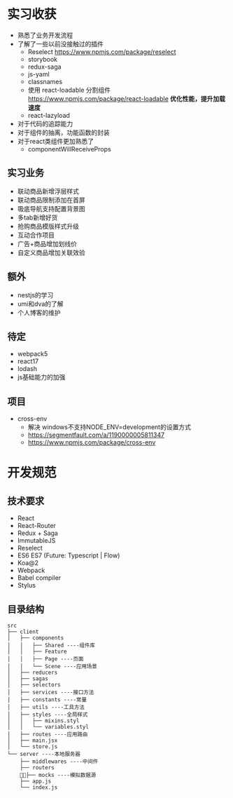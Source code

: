 # 实习收获
- 熟悉了业务开发流程
- 了解了一些以前没接触过的插件
    - Reselect https://www.npmjs.com/package/reselect
    - storybook
    - redux-saga
    - js-yaml
    - classnames
    - 使用 react-loadable 分割组件 https://www.npmjs.com/package/react-loadable **优化性能，提升加载速度**
    - react-lazyload
- 对于代码的追踪能力
- 对于组件的抽离，功能函数的封装
- 对于react类组件更加熟悉了
    - componentWillReceiveProps

## 实习业务
- 联动商品新增浮层样式
- 联动商品限制添加在首屏
- 吸底导航支持配置背景图
- 多tab新增好货
- 抢购商品模版样式升级
- 互动合作项目
- 广告+商品增加划线价
- 自定义商品增加关联效验

## 额外
- nestjs的学习
- umi和dva的了解
- 个人博客的维护

## 待定
- webpack5
- react17
- lodash
- js基础能力的加强


## 项目
- cross-env
    - 解决 windows不支持NODE_ENV=development的设置方式
    - https://segmentfault.com/a/1190000005811347
    - https://www.npmjs.com/package/cross-env


# 开发规范

## 技术要求

- React
- React-Router
- Redux + Saga
- ImmutableJS
- Reselect
- ES6 ES7 (Future: Typescript | Flow)
- Koa@2
- Webpack
- Babel compiler
- Stylus

## 目录结构

```
src
├── client
│   ├── components
│   │   ├── Shared ----组件库
│   │   ├── Feature
│   │   ├── Page ----页面
│   │   └── Scene ----应用场景
│   ├── reducers
│   ├── sagas
│   ├── selectors
│   ├── services ----接口方法
│   ├── constants ----常量
│   ├── utils ----工具方法
│   ├── styles ----全局样式
│   │   ├── mixins.styl
│   │   └── variables.styl
│   ├── routes ----应用路由
│   ├── main.jsx
│   └── store.js
└── server ----本地服务器
    ├── middlewares ----中间件
    ├── routers 
    ├── mocks ----模拟数据源
    ├── app.js
    └── index.js
```